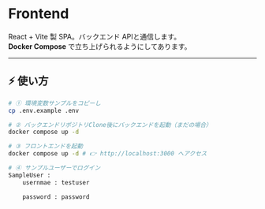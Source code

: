 # Frontend

React + Vite 製 SPA。バックエンド APIと通信します。  
**Docker Compose** で立ち上げられるようにしてあります。

---

## ⚡ 使い方

```bash
# ① 環境変数サンプルをコピーし
cp .env.example .env

# ② バックエンドリポジトリClone後にバックエンドを起動（まだの場合）
docker compose up -d

# ③ フロントエンドを起動
docker compose up -d # 👉 http://localhost:3000 へアクセス

# ④ サンプルユーザーでログイン
SampleUser : 
    usernmae : testuser

    password : password

